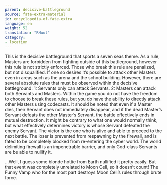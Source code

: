 ```yaml
---
parent: decisive-battleground
source: fate-extra-material
id: encyclopedia-of-fate-extra
language: en
weight: 52
translation: "RHuot"
category:
- location
---
```


This is the decisive battleground that sports a seven seas theme.
As a rule, Masters are forbidden from fighting outside of this battleground, however this rule is not strictly enforced. Those who break this rule are penalized, but not disqualified. If one so desires it’s possible to attack other Masters even in areas such as the arena and the school building.
However, there are several absolute rules that must be observed within the decisive battleground:
1: Servants only can attack Servants.
2: Masters can attack both Servants and Masters.
Within the game you do not have the freedom to choose to break these rules, but you do have the ability to directly attack other Masters using codecasts. It should be noted that even if a Master dies, their Servant does not immediately disappear, and if the dead Master’s Servant defeats the other Master’s Servant, the battle effectively ends in mutual destruction.
It might be contrary to what one would normally think, but what effectively determines victory is whose Servant defeated the enemy Servant.
The victor is the one who is alive and able to proceed to the next battle.
The loser is prevented from respawning by the firewall, and is fated to be completely blocked from re-entering the cyber world.
The world delimiting firewall is an impenetrable barrier, and only God-class Servants are be able to nullify it.

…Well, I guess some blonde hottie from Earth nullified it pretty easily. But that event was completely unrelated to Moon Cell, so it doesn’t count! The Funny Vamp who for the most part destroys Moon Cell’s rules through brute force.
